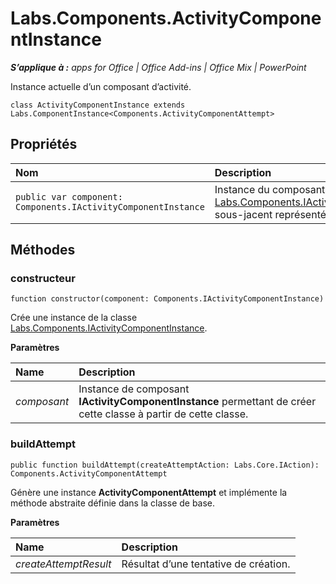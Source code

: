 
# Labs.Components.ActivityComponentInstance

 _**S’applique à :** apps for Office | Office Add-ins | Office Mix | PowerPoint_

Instance actuelle d’un composant d’activité.

```
class ActivityComponentInstance extends Labs.ComponentInstance<Components.ActivityComponentAttempt>
```


## Propriétés


|**Nom**|**Description**|
|:-----|:-----|
| `public var component: Components.IActivityComponentInstance`|Instance du composant d’activité [Labs.Components.IActivityComponentInstance](../../reference/office-mix/labs.components.iactivitycomponentinstance.md) sous-jacent représenté par cette classe.|

## Méthodes




### constructeur

 `function constructor(component: Components.IActivityComponentInstance)`

Crée une instance de la classe [Labs.Components.IActivityComponentInstance](../../reference/office-mix/labs.components.iactivitycomponentinstance.md).

 **Paramètres**


|**Name**|**Description**|
|:-----|:-----|
| _composant_|Instance de composant  **IActivityComponentInstance** permettant de créer cette classe à partir de cette classe.|

### buildAttempt

 `public function buildAttempt(createAttemptAction: Labs.Core.IAction): Components.ActivityComponentAttempt`

Génère une instance **ActivityComponentAttempt** et implémente la méthode abstraite définie dans la classe de base.

 **Paramètres**


|**Name**|**Description**|
|:-----|:-----|
| _createAttemptResult_|Résultat d’une tentative de création.|
